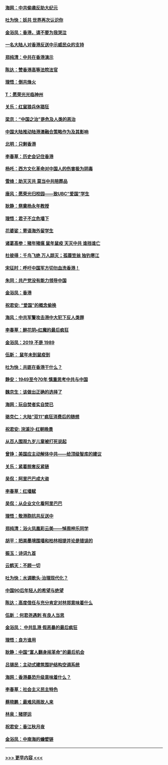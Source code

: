 #### [海网：中共偷袭反助大纪元](../pages/nsc993/n11673515.md?t=11230644) 
#### [吐为快：妖共 世界再次认识你](../pages/nsc993/n11673506.md?t=11230644) 
#### [金浴凤：香港，请不要为我哭泣](../pages/nsc993/n11673248.md?t=11230644) 
#### [一名大陆人对香港反送中示威民众的支持](../pages/nsc993/n11672615.md?t=11230644) 
#### [郑纯清：中共在香港演示](../pages/nsc993/n11670539.md?t=11230644) 
#### [陈达：赞香港高等法院法官](../pages/nsc993/n11669542.md?t=11230644) 
#### [理悟：倒共烽火](../pages/nsc993/n11668844.md?t=11230644) 
#### [T：愿荣光光临神州](../pages/nsc993/n11668421.md?t=11230644) 
#### [关乐：红鼠狼兵休猖狂](../pages/nsc993/n11668378.md?t=11230644) 
#### [梁京：“中国之治”是危及人类的恶治](../pages/nsc993/n11668328.md?t=11230644) 
#### [中国大陆推动陆港澳融合策略作为及其影响](../pages/nsc993/n11668157.md?t=11230644) 
#### [北明：只剩香港](../pages/nsc993/n11668002.md?t=11230644) 
#### [李春草：历史会记住香港](../pages/nsc993/n11667927.md?t=11230644) 
#### [杨吒：西方文化革命对中国人的伤害极为阴毒](../pages/nsc993/n11664521.md?t=11230644) 
#### [雪绮：助天灭共 莫当中共陪葬品](../pages/nsc993/n11662650.md?t=11230644) 
#### [唐风：愿荣光归校园——致UBC“爱国”学生](../pages/nsc993/n11662194.md?t=11230644) 
#### [耿静：祭奠杨永年教授](../pages/nsc993/n11662514.md?t=11230644) 
#### [理悟：君子不立危墙下](../pages/nsc993/n11662172.md?t=11230644) 
#### [花婆娑：寄语海外留学生](../pages/nsc993/n11662121.md?t=11230644) 
#### [诸葛高参：猪年猪瘟 鼠年鼠疫 天灭中共 谁挡谁亡](../pages/nsc993/n11661980.md?t=11230644) 
#### [杜彼得：千鸟飞绝 万人踪灭；孤蓑笠翁 独钓寒江](../pages/nsc993/n11661170.md?t=11230644) 
#### [宋征时：呼吁中国军方切勿血洗香港！](../pages/nsc993/n11415318.md?t=11230644) 
#### [朱同：共产党没有能力领导中国](../pages/nsc993/n11660421.md?t=11230644) 
#### [金浴凤：香港](../pages/nsc993/n11660419.md?t=11230644) 
#### [祝君安: “爱国”的概念偷换](../pages/nsc993/n11659706.md?t=11230644) 
#### [海风：中共军警攻击港中大犯下反人类罪](../pages/nsc993/n11659632.md?t=11230644) 
#### [李春草：醉花阴•红魔的最后疯狂](../pages/nsc993/n11659287.md?t=11230644) 
#### [金浴凤：2019 不是 1989](../pages/nsc993/n11657663.md?t=11230644) 
#### [伍新： 鼠年未到鼠疫到](../pages/nsc993/n11655098.md?t=11230644) 
#### [吐为快：共匪在香港干什么？](../pages/nsc993/n11654891.md?t=11230644) 
#### [静安：1949至今70年 慎重思考中共与中国](../pages/nsc993/n11651244.md?t=11230644) 
#### [魏京生：该做出正确的选择了](../pages/nsc993/n11653084.md?t=11230644) 
#### [海网：玩自焚者实自焚已](../pages/nsc993/n11652423.md?t=11230644) 
#### [骆克仁：大陆“双11”疯狂消费后的随想](../pages/nsc993/n11652305.md?t=11230644) 
#### [祝君安: 浣溪沙·红朝晚景](../pages/nsc993/n11652258.md?t=11230644) 
#### [从百人围观九岁儿童被打死说起](../pages/nsc993/n11651030.md?t=11230644) 
#### [曾铮：美国应主动解体中共——给顶级智库的建议](../pages/nsc993/n11649888.md?t=11230644) 
#### [关乐：紧着脱套反紧链](../pages/nsc993/n11649069.md?t=11230644) 
#### [吴侃：阿里巴巴成大盗](../pages/nsc993/n11645523.md?t=11230644) 
#### [李春草：红墙赋](../pages/nsc993/n11646389.md?t=11230644) 
#### [吴侃：从企业文化看阿里巴巴](../pages/nsc993/n11645476.md?t=11230644) 
#### [理悟：敬港胞抗共反送中](../pages/nsc993/n11645466.md?t=11230644) 
#### [郑纯清：浴火凤凰彩云美——悼周梓乐同学](../pages/nsc993/n11645155.md?t=11230644) 
#### [胡平：把美墨境围墙和柏林相提并论是错误的](../pages/nsc993/n11645134.md?t=11230644) 
#### [振玉：诗词九首](../pages/nsc993/n11644081.md?t=11230644) 
#### [云鹤天：不顾一切](../pages/nsc993/n11643508.md?t=11230644) 
#### [吐为快：水调歌头·治理现代化？](../pages/nsc993/n11643485.md?t=11230644) 
#### [中国90后年轻人的希望与绝望](../pages/nsc993/n11642317.md?t=11230644) 
#### [陈达：高度信任与充分肯定对林郑意味着什么](../pages/nsc993/n11641441.md?t=11230644) 
#### [伍新 ：何君尧遇刺 有良人当思](../pages/nsc993/n11641503.md?t=11230644) 
#### [金浴凤： 中共乱港  假恶暴的最后疯狂](../pages/nsc993/n11641495.md?t=11230644) 
#### [理悟：良方谁用](../pages/nsc993/n11641463.md?t=11230644) 
#### [耿静：中国“富人翻身闹革命”的最后机会](../pages/nsc993/n11640655.md?t=11230644) 
#### [吕锡民：主动式建筑围护结构空调系统](../pages/nsc993/n11640168.md?t=11230644) 
#### [海网：香港暴恐升级意味着什么？](../pages/nsc993/n11635904.md?t=11230644) 
#### [李春草：社会主义民主特色](../pages/nsc993/n11634657.md?t=11230644) 
#### [蔡晓鹏：最难风雨故人来](../pages/nsc993/n11633145.md?t=11230644) 
#### [林泉：猪猡运](../pages/nsc993/n11631469.md?t=11230644) 
#### [祝君安：香江秋月夜](../pages/nsc993/n11631440.md?t=11230644) 
#### [金浴凤：中南海的蟾嬖链](../pages/nsc993/n11631290.md?t=11230644) 

----
#### [ >>> 更早内容 <<< ](../indexes/nsc993-earlier.md)
